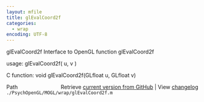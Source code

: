 ```yaml
---
layout: mfile
title: glEvalCoord2f
categories:
  - wrap
encoding: UTF-8
---
```


glEvalCoord2f  Interface to OpenGL function glEvalCoord2f

usage:  glEvalCoord2f\( u, v \)

C function:  void glEvalCoord2f\(GLfloat u, GLfloat v\)


<div class="code_header" style="text-align:right;">
  <span style="float:left;">Path&nbsp;&nbsp;</span> <span class="counter">Retrieve <a href=
  "https://raw.github.com/Psychtoolbox-3/Psychtoolbox-3/beta/./PsychOpenGL/MOGL/wrap/glEvalCoord2f.m">current version from GitHub</a> | View <a href=
  "https://github.com/Psychtoolbox-3/Psychtoolbox-3/commits/beta/./PsychOpenGL/MOGL/wrap/glEvalCoord2f.m">changelog</a></span>
</div>
<div class="code">
  <code>./PsychOpenGL/MOGL/wrap/glEvalCoord2f.m</code>
</div>

